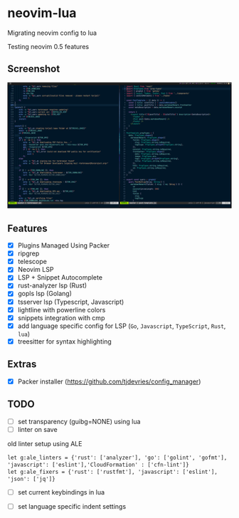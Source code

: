 # neovim-lua

Migrating neovim config to lua

Testing neovim 0.5 features

## Screenshot

![](./screenshot.png)

## Features

- [x] Plugins Managed Using Packer
- [x] ripgrep
- [x] telescope
- [x] Neovim LSP
- [x] LSP + Snippet Autocomplete
- [x] rust-analyzer lsp (Rust)
- [x] gopls lsp (Golang)
- [x] tsserver lsp (Typescript, Javascript)
- [x] lightline with powerline colors
- [x] snippets integration with cmp
- [x] add language specific config for LSP (`Go`, `Javascript`, `TypeScript`, `Rust`, `lua`)
- [x] treesitter for syntax highlighting

## Extras

- [x] Packer installer (https://github.com/tjdevries/config_manager)

## TODO

- [ ] set transparency (guibg=NONE) using lua
- [ ] linter on save

old linter setup using ALE

```
let g:ale_linters = {'rust': ['analyzer'], 'go': ['golint', 'gofmt'], 'javascript': ['eslint'],'CloudFormation' : ['cfn-lint']}
let g:ale_fixers = {'rust': ['rustfmt'], 'javascript': ['eslint'], 'json': ['jq']}
```
- [ ] set current keybindings in lua
- [ ] set language specific indent settings

